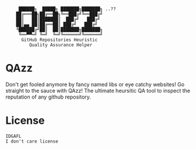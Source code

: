          ██████╗  █████╗ ███████╗███████╗ ..??
        ██╔═══██╗██╔══██╗╚══███╔╝╚══███╔╝
        ██║   ██║███████║  ███╔╝   ███╔╝ 
        ██║▄▄ ██║██╔══██║ ███╔╝   ███╔╝  
        ╚██████╔╝██║  ██║███████╗███████╗
         ╚══▀▀═╝ ╚═╝  ╚═╝╚══════╝╚══════╝
          GitHub Repositories Heuristic 
             Quality Assurance Helper

# QAzz

Don't get fooled anymore by fancy named libs or eye catchy websites!
Go straight to the sauce with QAzz! The ultimate heursitic QA tool to inspect the reputation of any github repository.

# License

    IDGAFL
    I don't care license
